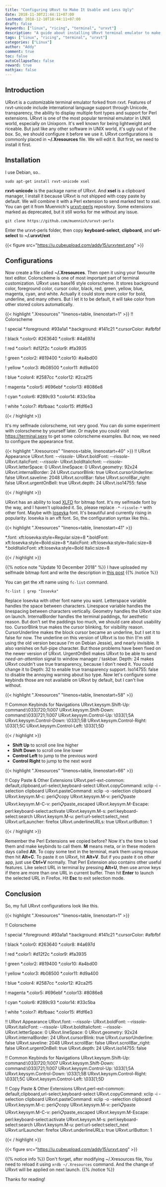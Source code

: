 ```yaml
---
title: "Configuring URxvt to Make It Usable and Less Ugly"
date: 2018-11-30T21:44:11+07:00
lastmod: 2018-12-10T18:44:11+07:00
draft: false
keywords: ["linux", "ricing", "terminal", "urxvt"]
description: "A guide about installing URxvt terminal emulator to make it usable and less ugly"
tags: ["linux", "ricing", "terminal", "urxvt"]
categories: ["Linux"]
author: "Addy"
comment: true
toc: false
autoCollapseToc: false
reward: true
mathjax: false
---
```


## Introduction
URxvt is a customizable terminal emulator forked from rxvt.
Features of rxvt-unicode include international language support through Unicode,
transparency, the ability to display multiple font types and support for Perl extensions.
URxvt is one of the most popular terminal emulator in UNIX world, especially on Unixporn.
It's well known for being lightweight and riceable.
But just like any other software in UNIX world, it's ugly out of the box.
So, we should configure it before we use it.
URxvt configurations is commonly placed in **~/.Xresources** file.
We will edit it. But first, we need to install it first.

## Installation
I use Debian, so..
```shell
sudo apt-get install rxvt-unicode xsel
```

**rxvt-unicode** is the package name of URxvt.
And **xsel** is a clipboard manager, I install it because URxvt is not shipped with
copy paste by default. We will combine it with a Perl extension to send marked text to xsel.
You can get it from Muennich's [urxvt-perls](https://github.com/muennich/urxvt-perls) repository.
Some extensions marked as deprecated, but it still works for me without any issue.

```shell
git clone https://github.com/muennich/urxvt-perls
```

Enter the  urxvt-perls folder,
then copy **keyboard-select**, **clipboard**, and **url-select**
to **~/.urxvt/ext**

{{< figure src="https://u.cubeupload.com/addy15/urxvtext.png" >}}

## Configurations
Now create a file called **~/.Xresources**. Then open it using your favourite text editor.
Colorscheme is one of most important part of terminal customization.
URxvt uses base16 style colorscheme. It stores background color, foreground color,
cursor color, black, red, green, yellow, blue, magenta, cyan, and white.
Actually it could store more color for bold, underline, and many others.
But I let it to be default, it will take color from other stored colors automatically.

{{< highlight ".Xresources" "linenos=table, linenostart=1" >}}
!! Colorscheme

! special
*.foreground: #93a1a1
*.background: #141c21
*.cursorColor: #afbfbf

! black
*.color0: #263640
*.color8: #4a697d

! red
*.color1: #d12f2c
*.color9: #fa3935

! green
*.color2: #819400
*.color10: #a4bd00

! yellow
*.color3: #b08500
*.color11: #d9a400

! blue
*.color4: #2587cc
*.color12: #2ca2f5

! magenta
*.color5: #696ebf
*.color13: #8086e8

! cyan
*.color6: #289c93
*.color14: #33c5ba

! white
*.color7: #bfbaac
*.color15: #fdf6e3

{{< / highlight >}}

It's my selfmade colorscheme, not very good.
You can do some experiment with colorscheme by yourself later.
Or maybe you could visit https://terminal.sexy to get some colorscheme examples.
But now, we need to configure the appearance first.

{{< highlight ".Xresources" "linenos=table, linenostart=40" >}}
!! URxvt Appearance
URxvt.font: -*-rissole-*
URxvt.boldFont: -*-rissole-*
URxvt.italicFont: -*-rissole-*
URxvt.boldItalicfont: -*-rissole-*
URxvt.letterSpace: 0
URxvt.lineSpace: 0
URxvt.geometry: 92x24
URxvt.internalBorder: 24
URxvt.cursorBlink: true
URxvt.cursorUnderline: false
URxvt.saveline: 2048
URxvt.scrollBar: false
URxvt.scrollBar_right: false
URxvt.urgentOnBell: true
URxvt.depth: 24
URxvt.iso14755: false

{{< / highlight >}}

URxvt has an ability to load
[XLFD](https://en.wikipedia.org/wiki/X_logical_font_description) for bitmap font.
It's my selfmade font by the way, and I haven't uploaded it.
So, please replace `-*-rissole-*` with other font.
Maybe with [Iosevka](https://github.com/be5invis/Iosevka) font.
It's beautiful and currently rising in popularity.
Iosevka is an xft font. So, the configuration syntax like this..

{{< highlight ".Xresources" "linenos=table, linenostart=41" >}}

*.font: xft:Iosevka:style=Regular:size=8
*.boldFont: xft:Iosevka:style=Bold:size=8
*.italicFont: xft:Iosevka:style=Italic:size=8
*.boldItalicFont: xft:Iosevka:style=Bold Italic:size=8

{{< / highlight >}}

{{% notice note "Update 10 December 2018" %}} 
I have uploaded my selfmade bitmap font and write the description in
[this post](/post/bitmap-fonts/)
{{% /notice %}}

You can get the xft name using `fc-list` command.

```shell
fc-list | grep "Iosevka"
```

Replace Iosevka with other font name you want. Letterspace variable handles the space
between characters. Linespace variable handles the linespacing between characters vertically.
Geometry handles the URxvt size on launch. InternalBorder handles the terminal paddings,
for aesthetic reason. But don't set the paddings too much, we should care about usability too.
CursorBlink true makes the cursor blinking, for visibility reason.
CursorUnderline makes the block cursor became an underline, but I set it to false for now.
The underline on this version of URxvt is too thin (I'm still using the old version
because I'm on Debian Jessie), and nearly invisible.
It also vanishes on full-pipe character.
But those problems have been fixed on the newer version of URxvt.
UrgentOnBell makes URxvt to be able to send *need-an-attention* signal
to window manager / taskbar.
Depth: 24 makes URxvt couldn't use true transparency, because I don't need it.
You could change it to Depth: 32 to enable true transparency support.
Iso14755: false to disable the annoying warning about Iso type.
Now let's configure some keybinds those are not available on URxvt by default,
but I can't live without.

{{< highlight ".Xresources" "linenos=table, linenostart=58" >}}

!! Common Keybinds for Navigations
URxvt.keysym.Shift-Up: command:\033]720;1\007
URxvt.keysym.Shift-Down: command:\033]721;1\007
URxvt.keysym.Control-Up: \033[1;5A
URxvt.keysym.Control-Down: \033[1;5B
URxvt.keysym.Control-Right: \033[1;5C
URxvt.keysym.Control-Left: \033[1;5D

{{< / highlight >}}

- **Shift Up** to scroll one line higher
- **Shift Down** to scroll one line lower
- **Control Left** to jump to the previous word
- **Control Right** to jump to the next word

{{< highlight ".Xresources" "linenos=table, linenostart=66" >}}

!! Copy Paste & Other Extensions
URxvt.perl-ext-common: default,clipboard,url-select,keyboard-select
URxvt.copyCommand: xclip -i -selection clipboard
URxvt.pasteCommand: xclip -o -selection clipboard
URxvt.keysym.M-c: perl:clipboard:copy
URxvt.keysym.M-v: perl:clipboard:paste
URxvt.keysym.M-C-v: perl:clipboard:paste_escaped
URxvt.keysym.M-Escape: perl:keyboard-select:activate
URxvt.keysym.M-s: perl:keyboard-select:search
URxvt.keysym.M-u: perl:url-select:select_next
URxvt.urlLauncher: firefox
URxvt.underlineURLs: true
URxvt.urlButton: 1

{{< / highlight >}}

Remember the Perl Extensions we copied before?
Now it's the time to load them and make keybinds to call them.
**M** means meta, or in these modern days called **Alt**.
To copy some text in the terminal, mark them using mouse then hit **Alt+C**.
To paste it on URxvt, hit **Alt+V**.
But if you paste it on other app, just use **Ctrl+V** normally.
That Perl Extension also contains other useful features.
Like select URL in terminal by pressing **Alt+U**, then use arrow keys if there are
more than one URL in current buffer. Then hit **Enter** to launch the selected URL in Firefox.
Hit **Esc** to exit selection mode.

## Conclusion
So, my full URxvt configurations look like this.

{{< highlight ".Xresources" "linenos=table, linenostart=1" >}}

!! Colorscheme

! special
*.foreground: #93a1a1
*.background: #141c21
*.cursorColor: #afbfbf

! black
*.color0: #263640
*.color8: #4a697d

! red
*.color1: #d12f2c
*.color9: #fa3935

! green
*.color2: #819400
*.color10: #a4bd00

! yellow
*.color3: #b08500
*.color11: #d9a400

! blue
*.color4: #2587cc
*.color12: #2ca2f5

! magenta
*.color5: #696ebf
*.color13: #8086e8

! cyan
*.color6: #289c93
*.color14: #33c5ba

! white
*.color7: #bfbaac
*.color15: #fdf6e3

!! URxvt Appearance
URxvt.font: -*-rissole-*
URxvt.boldFont: -*-rissole-*
URxvt.italicFont: -*-rissole-*
URxvt.boldItalicfont: -*-rissole-*
URxvt.letterSpace: 0
URxvt.lineSpace: 0
URxvt.geometry: 92x24
URxvt.internalBorder: 24
URxvt.cursorBlink: true
URxvt.cursorUnderline: false
URxvt.saveline: 2048
URxvt.scrollBar: false
URxvt.scrollBar_right: false
URxvt.urgentOnBell: true
URxvt.depth: 24
URxvt.iso14755: false

!! Common Keybinds for Navigations
URxvt.keysym.Shift-Up: command:\033]720;1\007
URxvt.keysym.Shift-Down: command:\033]721;1\007
URxvt.keysym.Control-Up: \033[1;5A
URxvt.keysym.Control-Down: \033[1;5B
URxvt.keysym.Control-Right: \033[1;5C
URxvt.keysym.Control-Left: \033[1;5D

!! Copy Paste & Other Extensions
URxvt.perl-ext-common: default,clipboard,url-select,keyboard-select
URxvt.copyCommand: xclip -i -selection clipboard
URxvt.pasteCommand: xclip -o -selection clipboard
URxvt.keysym.M-c: perl:clipboard:copy
URxvt.keysym.M-v: perl:clipboard:paste
URxvt.keysym.M-C-v: perl:clipboard:paste_escaped
URxvt.keysym.M-Escape: perl:keyboard-select:activate
URxvt.keysym.M-s: perl:keyboard-select:search
URxvt.keysym.M-u: perl:url-select:select_next
URxvt.urlLauncher: firefox
URxvt.underlineURLs: true
URxvt.urlButton: 1

{{< / highlight >}}

{{< figure src="https://u.cubeupload.com/addy15/urxvt.png" >}}

{{% notice info %}}
Don't forget, after modifying ~/.Xresources file,
You need to reload it using `xrdb ~/.Xresources` command.
And the change of URxvt will be applied on next launch.
{{% /notice %}}

Thanks for reading!
